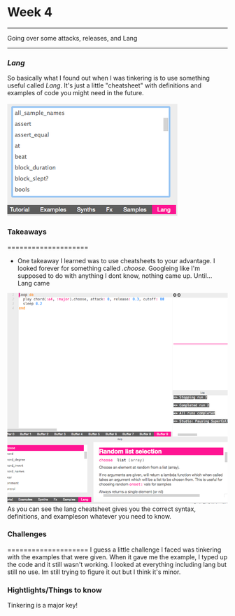 # Week 4 
___

Going over some attacks, releases, and Lang
 ___
 
 ### *Lang*
 
 
So basically what I found out when I was tinkering is to use something useful called *Lang*. It's just a little "cheatsheet" with definitions and examples of code you might need in the future.
<br>
<br>
<img src="Lang.png">
<br>


 
 
 

### Takeaways
====================

- One takeaway I learned was to use cheatsheets to your advantage. I looked forever for something called *.choose*. Googleing like I'm supposed to do with anything I dont know, nothing came up. Until... Lang came 
<img src="langScreenshotweek 4.png">
<br>
As you can see the lang cheatsheet gives you the correct syntax, definitions, and exampleson whatever you need to know.

### Challenges
====================
I guess a little challenge I faced was tinkering with the examples that were given. When it gave me the example, I typed up the code and it still wasn't working. I looked at everything including lang but still no use. Im still trying to figure it out but I think it's minor.

### Hightlights/Things to know
Tinkering is a major key!


